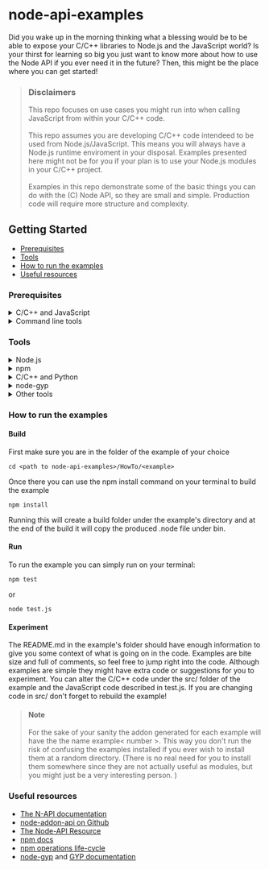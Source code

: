 # node-api-examples

Did you wake up in the morning thinking what a blessing would be to be able to expose your C/C++ libraries to Node.js
and the JavaScript world? Is your thirst for learning so big you just want to know more about how to use the Node API if you ever need it in the future? 
Then, this might be the place where you can get started!

> ### Disclaimers
> This repo focuses on use cases you might run into when calling JavaScript from within your C/C++ code. <br/><br/>This repo assumes you are developing C/C++ code intendeed to be used from Node.js/JavaScript. This means you will always have a Node.js runtime enviroment in your disposal. Examples presented here might not be for you if your plan is to use your Node.js modules in your C/C++ project.<br/><br/>Examples in this repo demonstrate some of the basic things you can do with the (C) Node API, so they are small and simple. Production code will require more structure and complexity.

## Getting Started
* [Prerequisites](#prerequisites)
* [Tools](#tools)
* [How to run the examples](#how-to-run-the-examples)
* [Useful resources](#useful-resources)

### Prerequisites

<details>
<summary> C/C++ and JavaScript </summary>


The Node-API is an API that gives you access to JavaScript through C. You will most likely want to
use it to expose functionality of your existing C/C++ project to JavaScript, use some preexisting
C/C++ library in your project or just customize certain parts of your JavaScript code with the hope
to enhance their performance using C/C++.

In any case, this assumes some level of familiarity with JavaScript and/or C/C++. It is recommended 
you try to understand what you are trying to achieve and how much of C/C++ or JavaScript you need to
know before getting into the details of this repo.

Finally, this repo is specifically designed to show you examples of using the Node API C functions.
However, there is a higher level C++ API that you can find here: [node-addon-api](https://www.npmjs.com/package/node-addon-api). 
This might be easier to work with if you don't plan for maximum customization.

</details>


<details>
<summary> Command line tools </summary>


It is highly suggested you have some familiarity with the command line tool of your environment.
One way or the other, even when using an IDE, you will most likely have to do some things in the
command line.

</details>


### Tools

<details>
<summary> Node.js </summary>


Well, if you are trying to learn about the Node-API you might have guessed Node.js will be somewhat
necessary. Node.js is an engine that allows you to run JavaScript on a computer (outside of a browser).
To install it you can visit the [Node.js download page](https://nodejs.org/en/download/package-manager). 

The LTS version is the most stable latest version available and couple of versions prior to that are 
still maintainable. Anything older might be still fine depending on the features of the Node-API you 
want to use, however the latest version will give you a more enhanced developer experience. 
Note that Node-API was first supported in Node v8.0.0 so this is the oldest you can get. For more
information on which versions support Node-API you can have a look at the [Node-API Version Matrix](https://nodejs.org/api/n-api.html#node-api-version-matrix)

Finally, Node installation comes automatically with npm which we will be talking about next.
</details>



<details>
<summary> npm </summary>


npm, the “Node Package Manager”, is a set of tools for creating, maintaining, and sharing JavaScript 
modules (libraries). (Although not the only available package manager) It will be the primary tool
you use to install and use other peoples modules, as well as create and publish your own module. It
has functionalities for creating, building, testing your projects etc that can be customized to your
specific needs. You can read more about it in the [npm Docs](https://docs.npmjs.com/). 

</details>



<details>
<summary> C/C++ and Python </summary>


Besides Node and npm, you’ll need a set of C and C++ development tools and Python.

TODO

</details>


<details>
<summary> node-gyp </summary>


TODO

</details>


<details>
<summary> Other tools </summary>


* A **shell program**: This typically comes pre-installed on macOS and Linux. For Windows, you may want to consider PowerShell or cmd.
* An **IDE**: Visual Studio Code,  WebStorm and Visual Studio are all valid choices. You can choose the one for you. I personally use Visual Studio Code and occasionally Visual Studio for its debugging environment.

</details>

### How to run the examples

#### Build

First make sure you are in the folder of the example of your choice

```
cd <path to node-api-examples>/HowTo/<example>
```

Once there you can use the npm install command on your terminal to build the example

```
npm install 
```

Running this will create a build folder under the example's directory and at the end of the build 
it will copy the produced .node file under bin.

#### Run

To run the example you can simply run on your terminal:

```
npm test
```

or

```
node test.js
```

#### Experiment

The README.md in the example's folder should have enough information to give you some context of
what is going on in the code. Examples are bite size and full of comments, so feel free to jump
right into the code. Although examples are simple they might have extra code or suggestions for you
to experiment. You can alter the C/C++ code under the src/ folder of the example and the JavaScript 
code described in test.js. If you are changing code in src/ don't forget to rebuild the example!

> #### Note 
> For the sake of your sanity the addon generated for each example will have the the name example< number >. This way you don't run the risk of confusing the examples installed if you ever wish to install them at a random directory. (There is no real need for you to install them somewhere since they are not actually useful as modules, but you might just be a very interesting person. )


### Useful resources

* [The N-API documentation](https://nodejs.org/api/n-api.html)
* [node-addon-api on Github](https://github.com/nodejs/node-addon-api)
* [The Node-API Resource](https://nodejs.github.io/node-addon-examples/)
* [npm docs](https://docs.npmjs.com)
* [npm operations life-cycle](https://docs.npmjs.com/cli/v10/using-npm/scripts#life-cycle-operation-order)
* [node-gyp](https://github.com/nodejs/node-gyp) and [GYP documentation](https://gyp.gsrc.io/docs/UserDocumentation.md)

